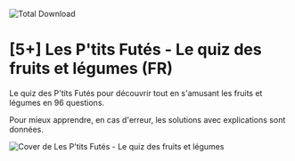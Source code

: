 ![Total Download](https://img.shields.io/github/downloads/telmi-store/les-ptits-futes-quiz-les-fruits-et-legumes/total.svg)

# [5+] Les P'tits Futés - Le quiz des fruits et légumes (FR)

Le quiz des P'tits Futés pour découvrir tout en s'amusant les fruits et légumes en 96 questions.

Pour mieux apprendre, en cas d'erreur, les solutions avec explications sont données.

![Cover de Les P'tits Futés - Le quiz des fruits et légumes](https://raw.githubusercontent.com/telmi-store/les-ptits-futes-quiz-les-fruits-et-legumes/main/cover.png)

